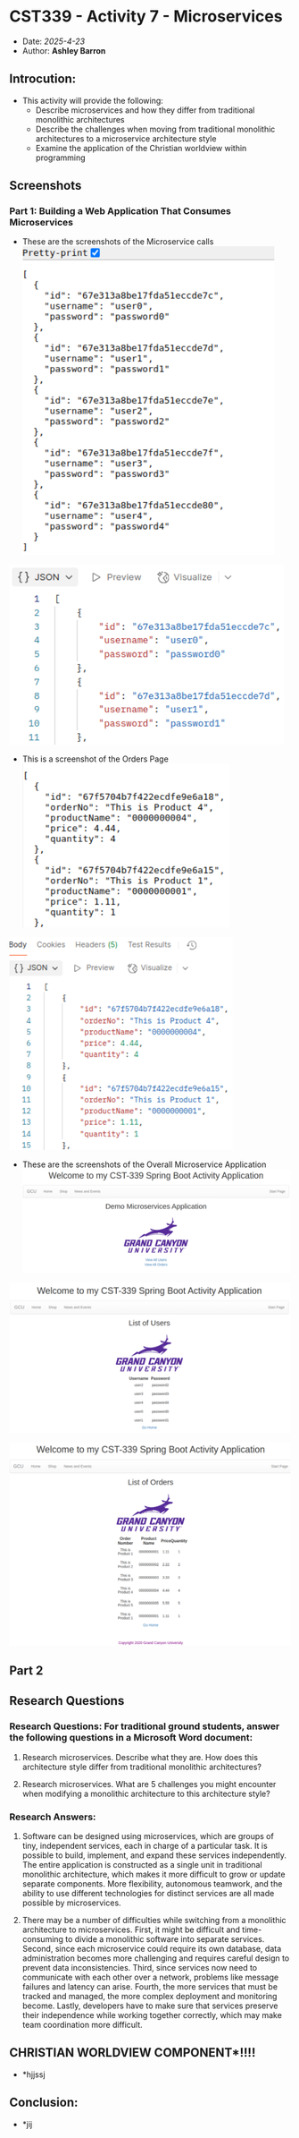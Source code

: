# CST339 - Activity 7 - Microservices

- Date: *2025-4-23*
- Author: **Ashley Barron**

## Introcution:
- This activity will provide the following:
    - Describe microservices and how they differ from traditional monolithic architectures
    - Describe the challenges when moving from traditional monolithic architectures to a microservice architecture style
    - Examine the application of the Christian worldview within programming


## Screenshots
### Part 1: Building a Web Application That Consumes Microservices
- These are the screenshots of the Microservice calls
![UsersPage](usersPage.png)


![Usersjson](usersJson.png)


- This is a screenshot of the Orders Page
![ProductsPage](productsPage.png)

![ProductsJson](productsJson.png)

- These are the screenshots of the Overall Microservice Application
![OverallAplication](overallApp.png)

![AppUsersList](usersList.png)

![AppOrders](ordersPage.png)

## Part 2



## Research Questions
### Research Questions: For traditional ground students, answer the following questions in a Microsoft Word document:

1. Research microservices. Describe what they are. How does this architecture style differ from traditional monolithic architectures?

2. Research microservices. What are 5 challenges you might encounter when modifying a monolithic architecture to this architecture style?


### Research Answers:
1. Software can be designed using microservices, which are groups of tiny, independent services, each in charge of a particular task.  It is possible to build, implement, and expand these services independently.  The entire application is constructed as a single unit in traditional monolithic architecture, which makes it more difficult to grow or update separate components.  More flexibility, autonomous teamwork, and the ability to use different technologies for distinct services are all made possible by microservices.

2. There may be a number of difficulties while switching from a monolithic architecture to microservices.  First, it might be difficult and time-consuming to divide a monolithic software into separate services.  Second, since each microservice could require its own database, data administration becomes more challenging and requires careful design to prevent data inconsistencies.  Third, since services now need to communicate with each other over a network, problems like message failures and latency can arise.  Fourth, the more services that must be tracked and managed, the more complex deployment and monitoring become.  Lastly, developers have to make sure that services preserve their independence while working together correctly, which may make team coordination more difficult.

## **CHRISTIAN WORLDVIEW COMPONENT***!!!!
- *hjjssj

## Conclusion:
- *jij

